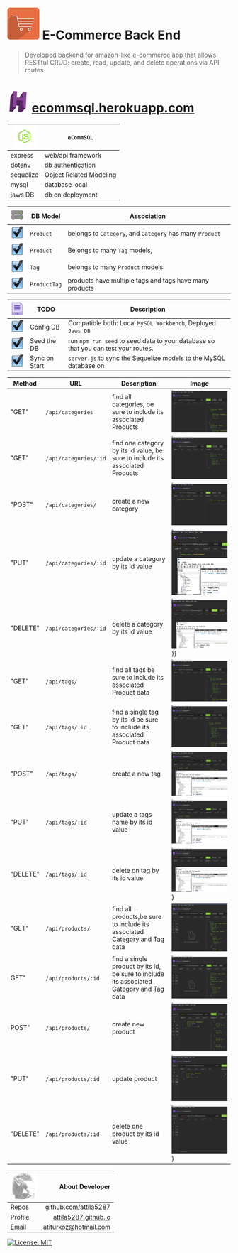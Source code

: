 # ![ecomm](https://raw.githubusercontent.com/attila5287/e-commerce/main/Assets/ecommerce.png  "ecomm") E-Commerce Back End 
> Developed backend for amazon-like e-commerce app that allows RESTful CRUD: create, read, update, and delete operations via API routes

 ![h](https://raw.githubusercontent.com/attila5287/img_readme/main/all/h.png  "ecomm")  [ecommsql.herokuapp.com](http://ecommsql.herokuapp.com/)
===
![4] | `eCommSQL`|
|---|---|
|express|web/api framework|
|dotenv|db authentication|
|sequelize|Object Related Modeling|
|mysql|database local|
|jaws DB|db on deployment|


|![3]|DB Model|Association
|---|---|---
![1]| `Product` |belongs to `Category`, and `Category` has many `Product` | models, as a category can have multiple products but a product can only belong to one category.
![1]|`Product` |Belongs to many `Tag` models, |
![1]|`Tag` | belongs to many `Product` models. 
![1]|`ProductTag` |products have multiple tags and tags have many products |

|![5]|TODO |Description
|---|---|---
![1]|Config DB| Compatible both: Local `MySQL Workbench`, Deployed `Jaws DB`
![1]|Seed the DB | run `npm run seed` to seed data to your database so that you can test your routes.
![1]|Sync on Start | `server.js` to sync the Sequelize models to the MySQL database on 


[0]: https://raw.githubusercontent.com/attila5287/img_readme/main/all/checkbox0.png
[1]: https://raw.githubusercontent.com/attila5287/img_readme/main/all/checkbox1.png
[3]: https://raw.githubusercontent.com/attila5287/img_readme/main/all/dbsm.png
[4]: https://raw.githubusercontent.com/attila5287/img_readme/main/all/js.png
[5]: https://raw.githubusercontent.com/attila5287/img_readme/main/all/sql-icon.png

| Method | URL | Description | Image |
| --- | --- | --- | --- |
"GET"|`/api/categories`|find all categories, be sure to include its associated Products|![img](https://raw.githubusercontent.com/attila5287/e-commerce/main/Assets/cat_get_all.JPG)|
"GET"|`/api/categories/:id`|find one category by its id value, be sure to include its associated Products|![img](https://raw.githubusercontent.com/attila5287/e-commerce/main/Assets/cat_get_one.JPG)|
"POST"|`/api/categories/`|create a new category|![img](https://raw.githubusercontent.com/attila5287/e-commerce/main/Assets/cat_post.JPG)|
"PUT"|`/api/categories/:id`|update a category by its id value|![img](https://raw.githubusercontent.com/attila5287/e-commerce/main/Assets/cat_put.JPG)|
"DELETE"|`/api/categories/:id`|delete a category by its id value|![img](https://raw.githubusercontent.com/attila5287/e-commerce/main/Assets/cat_delete.JPG)}]|
"GET"|`/api/tags/`|find all tags be sure to include its associated Product data|![img](https://raw.githubusercontent.com/attila5287/e-commerce/main/Assets/tag_get_all.JPG)|
"GET"|`/api/tags/:id`|find a single tag by its id be sure to include its associated Product data|![img](https://raw.githubusercontent.com/attila5287/e-commerce/main/Assets/tag_get_one.JPG)|
"POST"|`/api/tags/`|create a new tag|![img](https://raw.githubusercontent.com/attila5287/e-commerce/main/Assets/tag_post.JPG)|
"PUT"|`/api/tags/:id`|update a tags name by its id value|![img](https://raw.githubusercontent.com/attila5287/e-commerce/main/Assets/tag_put.JPG)|
"DELETE"|`/api/tags/:id`| delete on tag by its id value|![img](https://raw.githubusercontent.com/attila5287/e-commerce/main/Assets/tag_delete.JPG)}|
"GET"|`/api/products/`|find all products,be sure to include its associated Category and Tag data|![img](https://raw.githubusercontent.com/attila5287/e-commerce/main/Assets/pro_get_all.JPG)
GET"|`/api/products/:id`|find a single product by its id, be sure to include its associated Category and Tag data|![img](https://raw.githubusercontent.com/attila5287/e-commerce/main/Assets/pro_get_one.JPG)
POST"|`/api/products/`|create new product|![img](https://raw.githubusercontent.com/attila5287/e-commerce/main/Assets/pro_post.JPG)|
"PUT"|`/api/products/:id`|update product|![img](https://raw.githubusercontent.com/attila5287/e-commerce/main/Assets/pro_put.JPG)|
"DELETE"|`/api/products/:id`|delete one product by its id value|![img](https://raw.githubusercontent.com/attila5287/e-commerce/main/Assets/pro_delete.JPG)}


| ![dev]( https://raw.githubusercontent.com/attila5287/img_readme/main/all/dev.jpg "dev-icon") | About Developer | 
| -------------   | -------------: |
| Repos | [github.com/attila5287 ](https://github.com/attila5287/) |
| Profile | [ attila5287.github.io ](https:///attila5287.github.io/) |
| Email    |  atiturkoz@hotmail.com | 


[![License: MIT](https://img.shields.io/badge/License-MIT-yellow.svg)](https://opensource.org/licenses/MIT) 

